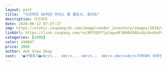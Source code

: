 ```yaml
---
layout: post 
title:  "이즈마트 UV차단 아이스 롱 쿨토시, 화이트" 
description: 이즈마트  ..
date: 2020-06-12 07:37:17 
img: https://static.coupangcdn.com/image/vendor_inventory/images/2018/07/10/9/4/530e100a-d735-4efd-a291-aea031b586c2.jpg 
linkUrl: https://link.coupang.com/re/AFFSDP?lptag=AF3600438&subid=ahnPublicAsk&pageKey=108350519&itemId=327974781&vendorItemId=3804134053&traceid=V0-113-6ff272b43b20d188 
categories: [1006] 
color: 43A047 
price: 2800 
author: Ask View Shop 
cont:  "●구매후기●<br/>... <br/>... <br/>... <br/>.<br/><br/>가격대비 아주만족합니다.<br/><br/>그것만  않생기면.<br/>.<br/>좋을텐데... <br/>  말이졍<br/>그런데... <br/>  남자분들중에  팔두꺼우신분들은<br/>그리고  써본 토시중에 요팔토시  처럼  면재질?<br/>색상도 길이감도 좋아요.<br/><br/>스판재질인데 재질이 부드럽고 촉감이 아주<br/>아주얇지도 않고 적당히 두꺼워요<br/>아직  빨래  해보진  않았지만  보플이  생길지... <br/><br/>얼마전  타제품  어깨팔토시 구매했다가 폭망해서<br/>엄지손가락 끼울수있게 되어있어 손등까지 자외선<br/>여러번 빨면  흘러내리더라구영<br/>여름에 운전할때 착용하기.<br/>제격입니다<br/>요건  덜할꺼  같아영<br/>요제품 완죤  강추합니다<br/>요제품이 눈에  들어왔어영<br/>요즘은  제조국 우리나라꺼를  찾아보기  힘든세상 입니다... <br/>.<br/>^^<br/>음... <br/>.<br/>.<br/>  MADE IN CHINA 는  중국제품  아닌가영?ㅋㅋㅋ<br/>이런천을 했을때가  흘러 내림이  덜하더라구영<br/>전  블랙 3개  샀는데... <br/>.<br/>  다른색도  사볼까  생각중입니다... <br/>.<br/><br/>제가  팔토시만... <br/>.<br/>  이것저것  사봤지만... <br/>.<br/>.<br/><br/>좋네요.<br/> .<br/><br/>쫀쫀한게  강해서... <br/>영<br/>차단 되겠네요.<br/> .<br/><br/>첨에  착용하실때.<br/>.<br/>  어떠실지... <br/>.<br/>.<br/><br/>토시포장케이스도  굳뜨임미당^^<br/>편하고 향기도 나네요.<br/><br/>포장  가격  토시재질  쫀쫀함  모든게  만족입니다<br/>흘러내림 방지 실리콘  붙어 있던 제품도<br/>" 
---
```

